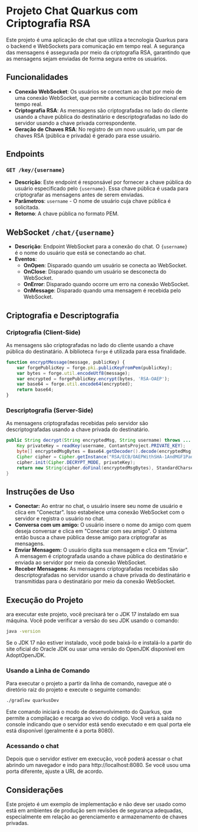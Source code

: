 # Projeto Chat Quarkus com Criptografia RSA

Este projeto é uma aplicação de chat que utiliza a tecnologia Quarkus para o backend e WebSockets para comunicação em tempo real. A segurança das mensagens é assegurada por meio da criptografia RSA, garantindo que as mensagens sejam enviadas de forma segura entre os usuários.

## Funcionalidades

- **Conexão WebSocket**: Os usuários se conectam ao chat por meio de uma conexão WebSocket, que permite a comunicação bidirecional em tempo real.
- **Criptografia RSA**: As mensagens são criptografadas no lado do cliente usando a chave pública do destinatário e descriptografadas no lado do servidor usando a chave privada correspondente.
- **Geração de Chaves RSA**: No registro de um novo usuário, um par de chaves RSA (pública e privada) é gerado para esse usuário.

## Endpoints

### `GET /key/{username}`

- **Descrição**: Este endpoint é responsável por fornecer a chave pública do usuário especificado pelo `{username}`. Essa chave pública é usada para criptografar as mensagens antes de serem enviadas.
- **Parâmetros**: `username` - O nome de usuário cuja chave pública é solicitada.
- **Retorno**: A chave pública no formato PEM.

## WebSocket `/chat/{username}`

- **Descrição**: Endpoint WebSocket para a conexão do chat. O `{username}` é o nome do usuário que está se conectando ao chat.
- **Eventos**:
    - **OnOpen**: Disparado quando um usuário se conecta ao WebSocket.
    - **OnClose**: Disparado quando um usuário se desconecta do WebSocket.
    - **OnError**: Disparado quando ocorre um erro na conexão WebSocket.
    - **OnMessage**: Disparado quando uma mensagem é recebida pelo WebSocket.

## Criptografia e Descriptografia

### Criptografia (Client-Side)

As mensagens são criptografadas no lado do cliente usando a chave pública do destinatário. A biblioteca `forge` é utilizada para essa finalidade.

```javascript
function encryptMessage(message, publicKey) {
    var forgePublicKey = forge.pki.publicKeyFromPem(publicKey);
    var bytes = forge.util.encodeUtf8(message);
    var encrypted = forgePublicKey.encrypt(bytes, 'RSA-OAEP');
    var base64 = forge.util.encode64(encrypted);
    return base64;
}
```

### Descriptografia (Server-Side)

As mensagens criptografadas recebidas pelo servidor são descriptografadas usando a chave privada do destinatário.

```java
public String decrypt(String encryptedMsg, String username) throws ... {
    Key privateKey = readKey(username, ContantsProject.PRIVATE_KEY);
    byte[] encryptedMsgBytes = Base64.getDecoder().decode(encryptedMsg);
    Cipher cipher = Cipher.getInstance("RSA/ECB/OAEPWithSHA-1AndMGF1Padding");
    cipher.init(Cipher.DECRYPT_MODE, privateKey);
    return new String(cipher.doFinal(encryptedMsgBytes), StandardCharsets.UTF_8);
}
```

## Instruções de Uso

- **Conectar:** Ao entrar no chat, o usuário insere seu nome de usuário e clica em "Conectar". Isso estabelece uma conexão WebSocket com o servidor e registra o usuário no chat.
- **Conversa com um amigo:** O usuário insere o nome do amigo com quem deseja conversar e clica em "Conectar com seu amigo". O sistema então busca a chave pública desse amigo para criptografar as mensagens.
- **Enviar Mensagem:** O usuário digita sua mensagem e clica em "Enviar". A mensagem é criptografada usando a chave pública do destinatário e enviada ao servidor por meio da conexão WebSocket.
- **Receber Mensagens:** As mensagens criptografadas recebidas são descriptografadas no servidor usando a chave privada do destinatário e transmitidas para o destinatário por meio da conexão WebSocket.

## Execução do Projeto

ara executar este projeto, você precisará ter o JDK 17 instalado em sua máquina. Você pode verificar a versão do seu JDK usando o comando:

```bash
java -version
```

Se o JDK 17 não estiver instalado, você pode baixá-lo e instalá-lo a partir do site oficial do Oracle JDK ou usar uma versão do OpenJDK disponível em AdoptOpenJDK.

### Usando a Linha de Comando

Para executar o projeto a partir da linha de comando, navegue até o diretório raiz do projeto e execute o seguinte comando:
```bash
./gradlew quarkusDev
```
Este comando iniciará o modo de desenvolvimento do Quarkus, que permite a compilação e recarga ao vivo do código. Você verá a saída no console indicando que o servidor está sendo executado e em qual porta ele está disponível (geralmente é a porta 8080).

### Acessando o chat

Depois que o servidor estiver em execução, você poderá acessar o chat abrindo um navegador e indo para http://localhost:8080. Se você usou uma porta diferente, ajuste a URL de acordo.

## Considerações

Este projeto é um exemplo de implementação e não deve ser usado como está em ambientes de produção sem revisões de segurança adequadas, especialmente em relação ao gerenciamento e armazenamento de chaves privadas.